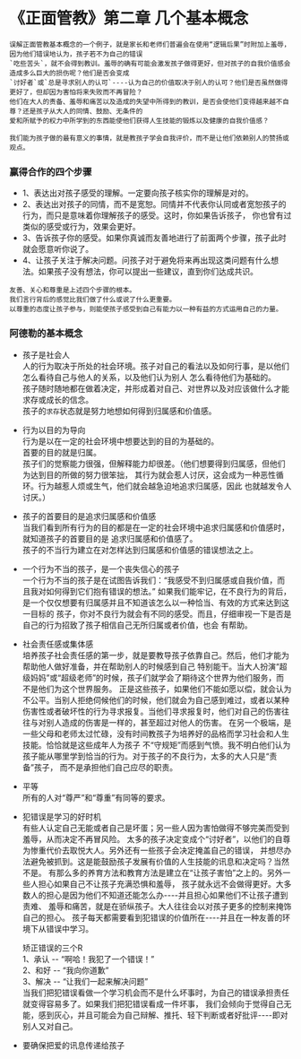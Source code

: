 # 《正面管教》第二章 几个基本概念
    
    误解正面管教基本概念的一个例子，就是家长和老师们普遍会在使用“逻辑后果”时附加上羞辱，因为他们错误地认为，孩子若不为自己的错误
    `吃些苦头`，就不会得到教训。羞辱的确有可能会激发孩子做得更好，但对孩子的自我价值感会造成多么巨大的损伤呢？他们是否会变成
    `讨好者`或`总是寻求别人的认可`----认为自己的价值取决于别人的认可？他们是否虽然做得更好了，但却因为害怕将来失败而不再冒险？
    他们在大人的责备、羞辱和痛苦以及造成的失望中所得到的教训，是否会使他们变得越来越不自尊？还是孩子从大人的同情、鼓励、无条件的
    爱和所赋予的权力中所学到的东西能使他们获得人生技能的锻炼以及健康的自我价值感？
    
    我们能为孩子做的最有意义的事情，就是教孩子学会自我评价，而不是让他们依赖别人的赞扬或观点。
    
   ### 赢得合作的四个步骤

   - 1、表达出对孩子感受的理解。一定要向孩子核实你的理解是对的。
   - 2、表达出对孩子的同情，而不是宽恕。同情并不代表你认同或者宽恕孩子的行为，而只是意味着你理解孩子的感受。这时，你如果告诉孩子，
   你也曾有过类似的感受或行为，效果会更好。
   - 3、告诉孩子你的感受。如果你真诚而友善地进行了前面两个步骤，孩子此时就会愿意听你说了。
   - 4、让孩子关注于解决问题。问孩子对于避免将来再出现这类问题有什么想法。如果孩子没有想法，你可以提出一些建议，直到你们达成共识。
   
    友善、关心和尊重是上述四个步骤的根本。
    我们言行背后的感觉比我们做了什么或说了什么更重要。
    以尊重的态度让孩子参与，则能使孩子感受到自己有能力以一种有益的方式运用自己的力量。
    
   ### 阿德勒的基本概念
   
   - 孩子是社会人    
        人的行为取决于所处的社会环境。孩子对自己的看法以及如何行事，是以他们怎么看待自己与他人的关系，以及他们认为别人
        怎么看待他们为基础的。    
        孩子随时随地都在做着决定，并形成着对自己、对世界以及对应该做什么才能求存或成长的信念。    
        孩子的`求存`状态就是努力地想如何得到归属感和价值感。    
   - 行为以目的为导向    
        行为是以在一定的社会环境中想要达到的目的为基础的。    
        首要的目的就是归属。    
        孩子们的觉察能力很强，但解释能力却很差。（他们想要得到归属感，但他们为达到目的所做的努力很笨拙，
        其行为就会惹人讨厌，这会成为一种恶性循环。行为越惹人烦或生气，他们就会越急迫地追求归属感，因此
        也就越发令人讨厌。）    
   - 孩子的首要目的是追求归属感和价值感    
        当我们看到所有行为的目的都是在一定的社会环境中追求归属感和价值感时，就知道孩子的首要目的是
        追求归属感和价值感了。    
        孩子的不当行为建立在对怎样达到归属感和价值感的错误想法之上。
   - 一个行为不当的孩子，是一个丧失信心的孩子    
        一个行为不当的孩子是在试图告诉我们：“我感受不到归属感或自我价值，而且我对如何得到它们抱有错误的想法。”
        如果我们能牢记，在不良行为的背后，是一个仅仅想要有归属感并且不知道该怎么以一种恰当、有效的方式来达到这一目标的
        孩子，你对不良行为就会有不同的感受。而且，仔细审视一下是否是自己的行为招致了孩子相信自己无所归属或者价值，也会
        有帮助。
   - 社会责任感或集体感   
        培养孩子社会责任感的第一步，就是要教导孩子依靠自己。然后，他们才能为帮助他人做好准备，并在帮助别人的时候感到自己
        特别能干。当大人扮演“超级妈妈”或“超级老师”的时候，孩子们就学会了期待这个世界为他们服务，而不是他们为这个世界服务。
        正是这些孩子，如果他们不能如愿以偿，就会认为不公平。当别人拒绝伺候他们的时候，他们就会为自己感到难过，或者以某种
        伤害性或者破坏性的行为寻求报复。当他们寻求报复时，他们对自己的伤害往往与对别人造成的伤害是一样的，甚至超过对他人的伤害。
        在另一个极端，是一些父母和老师太过忙碌，没有时间教孩子为培养好的品格而学习社会和人生技能。恰恰就是这些成年人为孩子
        不“守规矩”而感到气愤。我不明白他们认为孩子能从哪里学到恰当的行为。对于孩子的不良行为，太多的大人只是“责备”孩子，
        而不是承担他们自己应尽的职责。
   - 平等   
        所有的人对“尊严”和“尊重”有同等的要求。
   - 犯错误是学习的好时机    
        有些人认定自己无能或者自己是坏蛋；另一些人因为害怕做得不够完美而受到羞辱，从而决定不再冒风险。
        太多的孩子决定变成个“讨好者”，以他们的自尊为惨重代价去取悦大人。另外还有一些孩子会决定掩盖自己的错误，
        并想尽办法避免被抓到。这是能鼓励孩子发展有价值的人生技能的讯息和决定吗？当然不是。
        有那么多的养育方法和教育方法是建立在“让孩子害怕”之上的。另外一些人担心如果自己不让孩子充满恐惧和羞辱，
        孩子就永远不会做得更好。大多数人的担心是因为他们不知道还能怎么办----并且担心如果他们不让孩子遭到责难、
        羞辱和痛苦，就是在骄纵孩子。大人往往会以对孩子更多的控制来掩饰自己的担心。
        孩子每天都需要看到犯错误的价值所在----并且在一种友善的环境下从错误中学习。
        
        矫正错误的三个R    
        1、承认 -- “啊哈！我犯了一个错误！”    
        2、和好 -- “我向你道歉”    
        3、解决 -- “让我们一起来解决问题”    
        当我们把犯错误看做一个学习机会而不是什么坏事时，为自己的错误承担责任就变得容易多了。如果我们把犯错误看成一件坏事，
        我们会倾向于觉得自己无能，感到灰心，并且可能会为自己辩解、推托、轻下判断或者好批评----即对别人又对自己。
   - 要确保把爱的讯息传递给孩子
        